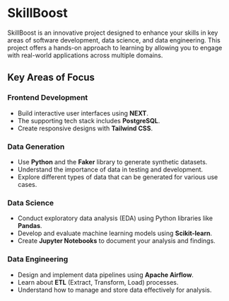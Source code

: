# SkillBoost

SkillBoost is an innovative project designed to enhance your skills in key areas of software development, data science, and data engineering. This project offers a hands-on approach to learning by allowing you to engage with real-world applications across multiple domains.

## Key Areas of Focus

### Frontend Development
- Build interactive user interfaces using **NEXT**.
- The supporting tech stack includes **PostgreSQL**.
- Create responsive designs with **Tailwind CSS**.

### Data Generation
- Use **Python** and the **Faker** library to generate synthetic datasets.
- Understand the importance of data in testing and development.
- Explore different types of data that can be generated for various use cases.

### Data Science
- Conduct exploratory data analysis (EDA) using Python libraries like **Pandas**.
- Develop and evaluate machine learning models using **Scikit-learn**.
- Create **Jupyter Notebooks** to document your analysis and findings.

### Data Engineering
- Design and implement data pipelines using **Apache Airflow**.
- Learn about **ETL** (Extract, Transform, Load) processes.
- Understand how to manage and store data effectively for analysis.

